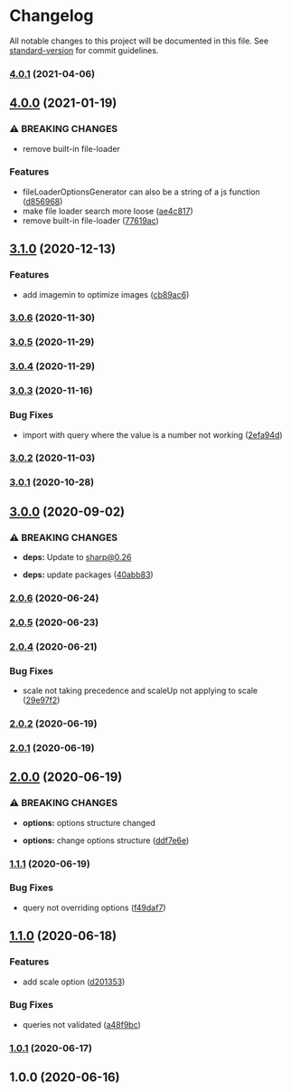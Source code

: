 # Changelog

All notable changes to this project will be documented in this file. See [standard-version](https://github.com/conventional-changelog/standard-version) for commit guidelines.

### [4.0.1](https://github.com/Calvin-LL/webpack-image-resize-loader/compare/v4.0.0...v4.0.1) (2021-04-06)

## [4.0.0](https://github.com/Calvin-LL/webpack-image-resize-loader/compare/v3.1.0...v4.0.0) (2021-01-19)


### ⚠ BREAKING CHANGES

* remove built-in file-loader

### Features

* fileLoaderOptionsGenerator can also be a string of a js function ([d856968](https://github.com/Calvin-LL/webpack-image-resize-loader/commit/d8569685073e2cbd6ecba863e6498574bc1d114c))
* make file loader search more loose ([ae4c817](https://github.com/Calvin-LL/webpack-image-resize-loader/commit/ae4c817b7699482fba805abbf9024c51f672cb3a))
* remove built-in file-loader ([77619ac](https://github.com/Calvin-LL/webpack-image-resize-loader/commit/77619ac9ed44e4140973d6ec1143f78ba3d780d3))

## [3.1.0](https://github.com/Calvin-LL/webpack-image-resize-loader/compare/v3.0.6...v3.1.0) (2020-12-13)


### Features

* add imagemin to optimize images ([cb89ac6](https://github.com/Calvin-LL/webpack-image-resize-loader/commit/cb89ac63fad86ac1e5c8472b61194606eca95d6a))

### [3.0.6](https://github.com/Calvin-LL/webpack-image-resize-loader/compare/v3.0.5...v3.0.6) (2020-11-30)

### [3.0.5](https://github.com/Calvin-LL/webpack-image-resize-loader/compare/v3.0.4...v3.0.5) (2020-11-29)

### [3.0.4](https://github.com/Calvin-LL/webpack-image-resize-loader/compare/v3.0.3...v3.0.4) (2020-11-29)

### [3.0.3](https://github.com/Calvin-LL/webpack-image-resize-loader/compare/v3.0.2...v3.0.3) (2020-11-16)

### Bug Fixes

- import with query where the value is a number not working ([2efa94d](https://github.com/Calvin-LL/webpack-image-resize-loader/commit/2efa94dcdaf82b472ad409c4609fea5629f3deeb))

### [3.0.2](https://github.com/Calvin-LL/webpack-image-resize-loader/compare/v3.0.1...v3.0.2) (2020-11-03)

### [3.0.1](https://github.com/Calvin-LL/webpack-image-resize-loader/compare/v3.0.0...v3.0.1) (2020-10-28)

## [3.0.0](https://github.com/Calvin-LL/webpack-image-resize-loader/compare/v2.0.6...v3.0.0) (2020-09-02)

### ⚠ BREAKING CHANGES

- **deps:** Update to [sharp@0.26](https://sharp.pixelplumbing.com/changelog#v026---zoom)

- **deps:** update packages ([40abb83](https://github.com/Calvin-LL/webpack-image-resize-loader/commit/40abb83caf12c9bf62ec62d49849659c125bc782))

### [2.0.6](https://github.com/Calvin-LL/webpack-image-resize-loader/compare/v2.0.5...v2.0.6) (2020-06-24)

### [2.0.5](https://github.com/Calvin-LL/webpack-image-resize-loader/compare/v2.0.4...v2.0.5) (2020-06-23)

### [2.0.4](https://github.com/Calvin-LL/webpack-image-resize-loader/compare/v2.0.2...v2.0.4) (2020-06-21)

### Bug Fixes

- scale not taking precedence and scaleUp not applying to scale ([29e97f2](https://github.com/Calvin-LL/webpack-image-resize-loader/commit/29e97f251f9e6c99449447515064a54c95efcb1c))

### [2.0.2](https://github.com/Calvin-LL/webpack-image-resize-loader/compare/v2.0.1...v2.0.2) (2020-06-19)

### [2.0.1](https://github.com/Calvin-LL/webpack-image-resize-loader/compare/v2.0.0...v2.0.1) (2020-06-19)

## [2.0.0](https://github.com/Calvin-LL/webpack-image-resize-loader/compare/v1.1.1...v2.0.0) (2020-06-19)

### ⚠ BREAKING CHANGES

- **options:** options structure changed

- **options:** change options structure ([ddf7e6e](https://github.com/Calvin-LL/webpack-image-resize-loader/commit/ddf7e6e767bdbf8b151d69b8dfb477827615f2f5))

### [1.1.1](https://github.com/Calvin-LL/webpack-image-resize-loader/compare/v1.1.0...v1.1.1) (2020-06-19)

### Bug Fixes

- query not overriding options ([f49daf7](https://github.com/Calvin-LL/webpack-image-resize-loader/commit/f49daf7aac09ce014eddc901a0d07171d8175e8b))

## [1.1.0](https://github.com/Calvin-LL/webpack-image-resize-loader/compare/v1.0.1...v1.1.0) (2020-06-18)

### Features

- add scale option ([d201353](https://github.com/Calvin-LL/webpack-image-resize-loader/commit/d201353b82d133766f84aa94350702ee95145aa4))

### Bug Fixes

- queries not validated ([a48f9bc](https://github.com/Calvin-LL/webpack-image-resize-loader/commit/a48f9bc18fbf28e108e436965eadf7d6b440bd0d))

### [1.0.1](https://github.com/Calvin-LL/webpack-image-resize-loader/compare/v1.0.0...v1.0.1) (2020-06-17)

## 1.0.0 (2020-06-16)
